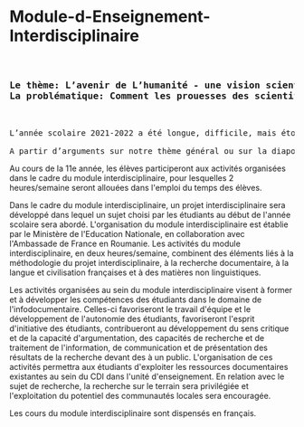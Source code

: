 # Module-d-Enseignement-Interdisciplinaire

<pre><h3><b>
Le thème: L’avenir de L’humanité - une vision scientifique risquée?
La problématique: Comment les prouesses des scientifiques modélisent notre avenir? </b></h3>

L’année scolaire 2021-2022 a été longue, difficile, mais étonnante et productive pour la promotion des 11ème E sciences. Sous la direction de nos merveilleux professeurs, Mme Patrichi, Mme Taflan, Mme Visan et Mme Vlad, 32 étudiants ont travaillé ensemble avec passion et dévouement pour répondre à cette question courte, mais complexe, « Comment les prouesses des scientifiques modélisent notre avenir? » Chacun a fait un effort, et même avec quelques hauts et des bas, on a réussi à construire un incroyable mélange de science, de français et de créativité. Ce n'était pas facile, et parfois le stress devenait excessif, mais nous avions l'appui de l'autre et l'objectif combiné de terminer et de parfaire cette responsabilité.

A partir d’arguments sur notre thème général ou sur la diapositive qui semblait mieux, nous avons terminé avec 8 belles, informatives et innovantes présentations.
</pre>

Au cours de la 11e année, les élèves participeront aux activités organisées dans le cadre du module interdisciplinaire, pour lesquelles 2 heures/semaine seront allouées dans l'emploi du temps des élèves.

Dans le cadre du module interdisciplinaire, un projet interdisciplinaire sera développé dans lequel un sujet choisi par les étudiants au début de l'année scolaire sera abordé. L'organisation du module interdisciplinaire est établie par le Ministère de l'Education Nationale, en collaboration avec l'Ambassade de France en Roumanie. Les activités du module interdisciplinaire, en deux heures/semaine, combinent des éléments liés à la méthodologie du projet interdisciplinaire, à la recherche documentaire, à la langue et civilisation françaises et à des matières non linguistiques.

 Les activités organisées au sein du module interdisciplinaire visent à former et à développer les compétences des étudiants dans le domaine de l'infodocumentaire. Celles-ci favoriseront le travail d'équipe et le développement de l'autonomie des étudiants, favoriseront l'esprit d'initiative des étudiants, contribueront au développement du sens critique et de la capacité d'argumentation, des capacités de recherche et de traitement de l'information, de communication et de présentation des résultats de la recherche devant des à un public. L'organisation de ces activités permettra aux étudiants d'exploiter les ressources documentaires existantes au sein du CDI dans l'unité d'enseignement. En relation avec le sujet de recherche, la recherche sur le terrain sera privilégiée et l'exploitation du potentiel des communautés locales sera encouragée.

Les cours du module interdisciplinaire sont dispensés en français.
